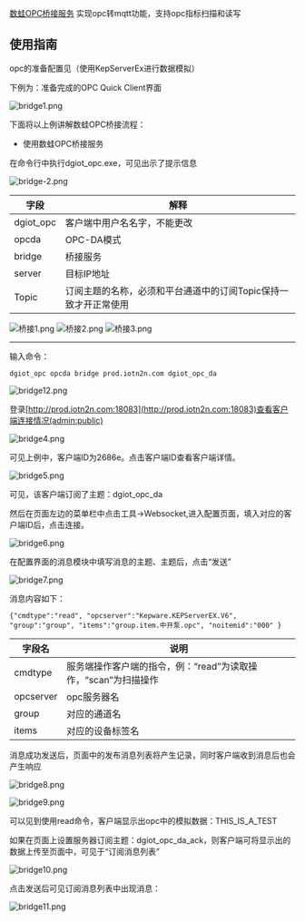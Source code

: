 

 [数蛙OPC桥接服务](http://dgiot-1253666439.cos.ap-shanghai-fsi.myqcloud.com/shuwa_tech/zh/blog/study/opc/dgiot_opc.zip) 实现opc转mqtt功能，支持opc指标扫描和读写

## 使用指南

opc的准备配置见（使用KepServerEx进行数据模拟）

下例为：准备完成的OPC Quick Client界面

![bridge1.png](https://dgiot-1253666439.cos.ap-shanghai-fsi.myqcloud.com/shuwa_tech/zh/blog/study/opc/bridge1.png)

下面将以上例讲解数蛙OPC桥接流程：

- 使用数蛙OPC桥接服务

在命令行中执行dgiot_opc.exe，可见出示了提示信息

![bridge-2.png](http://dgiot-1253666439.cos.ap-shanghai-fsi.myqcloud.com/shuwa_tech/zh/blog/study/opc/bridge-2.png)

|字段|解释|
|---|---|
|dgiot_opc|客户端中用户名名字，不能更改|
|opcda|OPC-DA模式|
|bridge|桥接服务|
|server|目标IP地址|
|Topic|订阅主题的名称，必须和平台通道中的订阅Topic保持一致才开正常使用|

![桥接1.png](http://dgiot-1253666439.cos.ap-shanghai-fsi.myqcloud.com/shuwa_tech/zh/blog/study/opc/%E6%A1%A5%E6%8E%A51.png)
![桥接2.png](http://dgiot-1253666439.cos.ap-shanghai-fsi.myqcloud.com/shuwa_tech/zh/blog/study/opc/%E6%A1%A5%E6%8E%A52.png)
![桥接3.png](http://dgiot-1253666439.cos.ap-shanghai-fsi.myqcloud.com/shuwa_tech/zh/blog/study/opc/%E6%A1%A5%E6%8E%A53.png)

------------------

输入命令：

```
dgiot_opc opcda bridge prod.iotn2n.com dgiot_opc_da
```
![bridge12.png](http://dgiot-1253666439.cos.ap-shanghai-fsi.myqcloud.com/shuwa_tech/zh/blog/study/opc/bridge12.png)

登录[http://prod.iotn2n.com:18083](http://prod.iotn2n.com:18083)查看客户端连接情况(admin:public)

![bridge4.png](https://dgiot-1253666439.cos.ap-shanghai-fsi.myqcloud.com/shuwa_tech/zh/blog/study/opc/bridge4.png)

可见上例中，客户端ID为2686e。点击客户端ID查看客户端详情。

![bridge5.png](https://dgiot-1253666439.cos.ap-shanghai-fsi.myqcloud.com/shuwa_tech/zh/blog/study/opc/bridge5.png)

可见，该客户端订阅了主题：dgiot_opc_da

然后在页面左边的菜单栏中点击工具->Websocket,进入配置页面，填入对应的客户端ID后，点击连接。

![bridge6.png](https://dgiot-1253666439.cos.ap-shanghai-fsi.myqcloud.com/shuwa_tech/zh/blog/study/opc/bridge6.png)

在配置界面的消息模块中填写消息的主题、主题后，点击“发送”

![bridge7.png](https://dgiot-1253666439.cos.ap-shanghai-fsi.myqcloud.com/shuwa_tech/zh/blog/study/opc/bridge7.png)

消息内容如下：

```
{"cmdtype":"read", "opcserver":"Kepware.KEPServerEX.V6", "group":"group", "items":"group.item.中开泵.opc", "noitemid":"000" }
```

|字段名|说明|
|---|---|
|cmdtype|服务端操作客户端的指令，例：“read”为读取操作，“scan”为扫描操作|
|opcserver|opc服务器名|
|group|对应的通道名|
|items|对应的设备标签名|

消息成功发送后，页面中的发布消息列表将产生记录，同时客户端收到消息后也会产生响应

![bridge8.png](https://dgiot-1253666439.cos.ap-shanghai-fsi.myqcloud.com/shuwa_tech/zh/blog/study/opc/bridge8.png)

![bridge9.png](https://dgiot-1253666439.cos.ap-shanghai-fsi.myqcloud.com/shuwa_tech/zh/blog/study/opc/bridge9.png)

可以见到使用read命令，客户端显示出opc中的模拟数据：THIS_IS_A_TEST

如果在页面上设置服务器订阅主题：dgiot_opc_da_ack，则客户端可将显示出的数据上传至页面中，可见于“订阅消息列表”



![bridge10.png](https://dgiot-1253666439.cos.ap-shanghai-fsi.myqcloud.com/shuwa_tech/zh/blog/study/opc/bridge10.png)

点击发送后可见订阅消息列表中出现消息：

![bridge11.png](https://dgiot-1253666439.cos.ap-shanghai-fsi.myqcloud.com/shuwa_tech/zh/blog/study/opc/bridge11.png)